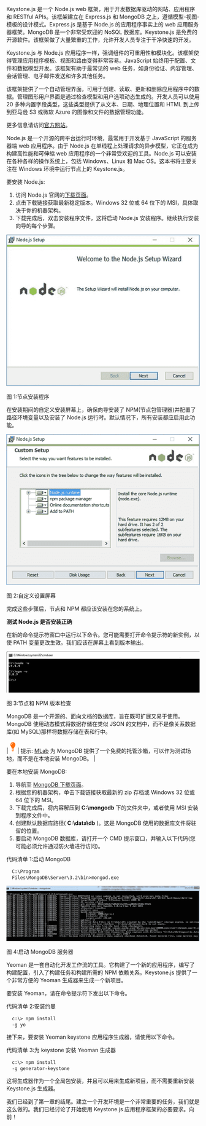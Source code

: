 Keystone.js 是一个 Node.js web 框架，用于开发数据库驱动的网站、应用程序和 RESTful APIs。该框架建立在 Express.js 和 MongoDB 之上，遵循模型-视图-模板的设计模式。Express.js 是基于 Node.js 的应用程序事实上的 web 应用服务器框架。MongoDB 是一个非常受欢迎的 NoSQL 数据库。Keystone.js 是免费的开源软件。该框架做了大量繁重的工作，允许开发人员专注于干净快速的开发。

Keystone.js 与 Node.js 应用程序一样，强调组件的可重用性和模块化。该框架使得管理应用程序模板、视图和路由变得非常容易。JavaScript 始终用于配置、文件和数据模型开发。该框架有助于最常见的 web 任务，如身份验证、内容管理、会话管理、电子邮件发送和许多其他任务。

该框架提供了一个自动管理界面，可用于创建、读取、更新和删除应用程序中的数据。管理图形用户界面是通过检查模型和用户选项动态生成的。开发人员可以使用 20 多种内置字段类型，这些类型提供了从文本、日期、地理位置和 HTML 到上传到亚马逊 S3 或微软 Azure 的图像和文件的数据管理功能。

更多信息请访问[官方网站](http://keystonejs.com/)。

Node.js 是一个开源的跨平台运行时环境，最常用于开发基于 JavaScript 的服务器端 web 应用程序。由于 Node.js 在单线程上处理请求的异步模型，它正在成为构建高性能和可伸缩 web 应用程序的一个非常受欢迎的工具。Node.js 可以安装在各种各样的操作系统上，包括 Windows、Linux 和 Mac OS。这本书将主要关注在 Windows 环境中运行节点上的 Keystone.js。

要安装 Node.js:

1.  访问 Node.js 官网的[下载页面](https://nodejs.org/en/download/)。
2.  点击下载链接获取最新稳定版本。Windows 32 位或 64 位下的 MSI，具体取决于你的机器架构。
3.  下载完成后，双击安装程序文件，这将启动 Node.js 安装程序。继续执行安装向导的每个步骤。

![](img/00003.jpeg)

图 1:节点安装程序

在安装期间的自定义安装屏幕上，确保向导安装了 NPM(节点包管理器)并配置了路径环境变量以及安装了 Node.js 运行时。默认情况下，所有安装都应启用此功能。

![](img/00004.jpeg)

图 2:自定义设置屏幕

完成这些步骤后，节点和 NPM 都应该安装在您的系统上。

**测试 Node.js 是否安装正确**

在新的命令提示符窗口中运行以下命令。您可能需要打开命令提示符的新实例，以使 PATH 变量更改生效。我们应该在屏幕上看到版本输出。

![](img/00005.jpeg)

图 3:节点和 NPM 版本检查

MongoDB 是一个开源的、面向文档的数据库，旨在既可扩展又易于使用。MongoDB 使用动态模式将数据存储在类似 JSON 的文档中，而不是像关系数据库(如 MySQL)那样将数据存储在表和行中。

| ![](img/00006.gif) | 提示: [MLab](http://mlab.com/) 为 MongoDB 提供了一个免费的托管沙箱，可以作为测试场地，而不是在本地安装 MongoDB。 |

要在本地安装 MongoDB:

1.  导航至 [MongoDB 下载页面](http://www.mongodb.org/downloads)。
2.  根据您的机器架构，单击下载链接获取最新的 zip 存档或 Windows 32 位或 64 位下的 MSI。
3.  下载完成后，将内容解压到 **C:\mongodb** 下的文件夹中，或者使用 MSI 安装到程序文件中。
4.  创建默认数据库路径( **C:\data\db** )。这是 MongoDB 使用的数据库文件将驻留的位置。
5.  要启动 MongoDB 数据库，请打开一个 CMD 提示窗口，并输入以下代码(您可能必须允许通过防火墙进行访问)。

代码清单 1:启动 MongoDB

```
  C:\Program
  Files\MongoDB\Server\3.2\bin>mongod.exe

```

![](img/00007.jpeg)

图 4:启动 MongoDB 服务器

Yeoman 是一套自动化开发工作流的工具。它构建了一个新的应用程序，编写了构建配置，引入了构建任务和构建所需的 NPM 依赖关系。Keystone.js 提供了一个非常方便的 Yeoman 生成器来生成一个新项目。

要安装 Yeoman，请在命令提示符下发出以下命令。

代码清单 2:安装约曼

```
  c:\> npm install
  -g yo

```

接下来，要安装 Yeoman keystone 应用程序生成器，请使用以下命令。

代码清单 3:为 keystone 安装 Yeoman 生成器

```
  c:\> npm install
  -g generator-keystone

```

这将生成器作为一个全局包安装，并且可以用来生成新项目，而不需要重新安装 Keystone.js 生成器。

我们已经到了第一章的结尾。建立一个开发环境是一个非常重要的任务，我们就是这么做的。我们已经讨论了开始使用 Keystone.js 应用程序框架的必要要求。向前！
